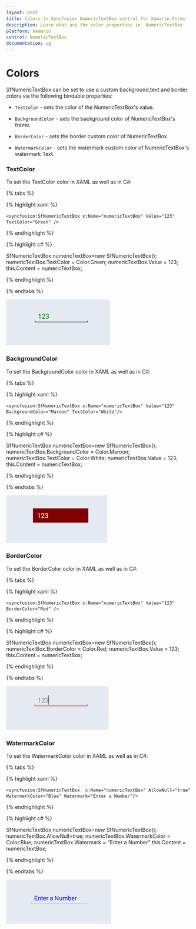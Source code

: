 ```yaml
---
layout: post
title: Colors in Syncfusion NumericTextBox control for Xamarin.Forms
description: Learn what are the color properties in  NumericTextBox
platform: Xamarin
control: NumericTextBox
documentation: ug
---
```

# Colors

SfNumericTextBox can be set to use a custom background,text and border colors via the following bindable properties:

* `TextColor` - sets the color of the NumericTextBox's value.

* `BackgroundColor` - sets the background color of NumericTextBox's frame.

* `BorderColor` - sets the border custom color of NumericTextBox

* `WatermarkColor` - sets the watermark custom color of NumericTextBox's watermark Text.

### TextColor

To set the TextColor color in XAML as well as in C#:

{% tabs %}

{% highlight xaml %}

	<syncfusion:SfNumericTextBox x:Name="numericTextBox" Value="123" TextColor="Green" />
	
{% endhighlight %}

{% highlight c# %}

SfNumericTextBox numericTextBox=new SfNumericTextBox();
numericTextBox.TextColor = Color.Green;
numericTextBox.Value = 123;
this.Content = numericTextBox;

{% endhighlight %}

{% endtabs %}

![Display SfNumericTextBox with TextColor](images/textcolor.png)

### BackgroundColor

To set the BackgroundColor color in XAML as well as in C#:

{% tabs %}

{% highlight xaml %}

	<syncfusion:SfNumericTextBox x:Name="numericTextBox" Value="123" BackgroundColor="Maroon" TextColor="White"/>
	
{% endhighlight %}

{% highlight c# %}

SfNumericTextBox numericTextBox=new SfNumericTextBox();
numericTextBox.BackgroundColor = Color.Maroon;
numericTextBox.TextColor = Color.White;
numericTextBox.Value = 123;
this.Content = numericTextBox;

{% endhighlight %}

{% endtabs %}

![Display SfNumericTextBox with BackgroundColor](images/backgroundcolor.png)

### BorderColor

To set the BorderColor color in XAML as well as in C#:

{% tabs %}

{% highlight xaml %}

	<syncfusion:SfNumericTextBox x:Name="numericTextBox" Value="123" BorderColor="Red" />
	
{% endhighlight %}

{% highlight c# %}

SfNumericTextBox numericTextBox=new SfNumericTextBox();
numericTextBox.BorderColor = Color.Red;
numericTextBox.Value = 123;
this.Content = numericTextBox;

{% endhighlight %}

{% endtabs %}

![Display SfNumericTextBox with BorderColor](images/bordercolor.png)

### WatermarkColor

To set the WatermarkColor color in XAML as well as in C#:

{% tabs %}

{% highlight xaml %}

	<syncfusion:SfNumericTextBox  x:Name="numericTextBox" AllowNull="true" WatermarkColor="Blue" Watermark="Enter a Number"/>
	
{% endhighlight %}

{% highlight c# %}

SfNumericTextBox numericTextBox=new SfNumericTextBox();
numericTextBox.AllowNull=true;
numericTextBox.WatermarkColor = Color.Blue;
numericTextBox.Watermark = "Enter a Number"
this.Content = numericTextBox;

{% endhighlight %}

{% endtabs %}

![Display SfNumericTextBox with WatermarkColor](images/watermarkcolor.png)
